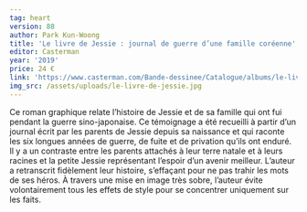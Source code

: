 ```yaml
---
tag: heart
version: 88
author: Park Kun-Woong
title: 'Le livre de Jessie : journal de guerre d’une famille coréenne'
editor: Casterman
year: '2019'
price: 24 €
link: 'https://www.casterman.com/Bande-dessinee/Catalogue/albums/le-livre-de-jessie'
img_src: /assets/uploads/le-livre-de-jessie.jpg
---
```

Ce roman graphique relate l’histoire de Jessie et de sa famille qui ont fui pendant la guerre sino-japonaise. Ce témoignage a été recueilli à partir d’un journal écrit par les parents de Jessie depuis sa naissance et qui raconte les six longues années de guerre, de fuite et de privation qu’ils ont enduré. Il y a un contraste entre les parents attachés à leur terre natale et à leurs racines et la petite Jessie représentant l’espoir d’un avenir meilleur. L’auteur a retranscrit fidèlement leur histoire, s’effaçant pour ne pas trahir les mots de ses héros. À travers une mise en image très sobre, l’auteur évite volontairement tous les effets de style pour se concentrer uniquement sur les faits.
